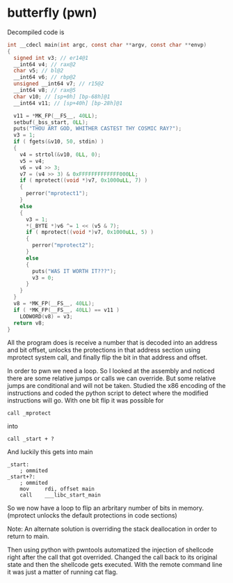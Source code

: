 
#  butterfly (pwn)

Decompiled code is 

```C
int __cdecl main(int argc, const char **argv, const char **envp)
{
  signed int v3; // er14@1
  __int64 v4; // rax@2
  char v5; // bl@2
  __int64 v6; // rbp@2
  unsigned __int64 v7; // r15@2
  __int64 v8; // rax@5
  char v10; // [sp+0h] [bp-68h]@1
  __int64 v11; // [sp+40h] [bp-28h]@1

  v11 = *MK_FP(__FS__, 40LL);
  setbuf(_bss_start, 0LL);
  puts("THOU ART GOD, WHITHER CASTEST THY COSMIC RAY?");
  v3 = 1;
  if ( fgets(&v10, 50, stdin) )
  {
    v4 = strtol(&v10, 0LL, 0);
    v5 = v4;
    v6 = v4 >> 3;
    v7 = (v4 >> 3) & 0xFFFFFFFFFFFFF000LL;
    if ( mprotect((void *)v7, 0x1000uLL, 7) )
    {
      perror("mprotect1");
    }
    else
    {
      v3 = 1;
      *(_BYTE *)v6 ^= 1 << (v5 & 7);
      if ( mprotect((void *)v7, 0x1000uLL, 5) )
      {
        perror("mprotect2");
      }
      else
      {
        puts("WAS IT WORTH IT???");
        v3 = 0;
      }
    }
  }
  v8 = *MK_FP(__FS__, 40LL);
  if ( *MK_FP(__FS__, 40LL) == v11 )
    LODWORD(v8) = v3;
  return v8;
}
```

All the program does is receive a number that is decoded into an address
 and bit offset, unlocks the protections in that address section using
 mprotect system call, and finally flip the bit in that address and offset.

In order to pwn we need a loop. So I looked at the assembly and noticed
 there are some relative jumps or calls we can override. But some relative
 jumps are conditional and will not be taken.  Studied the x86 encoding
 of the instructions and coded the python script to detect where the 
 modified instructions will go. With one bit flip it was possible for 

```
call _mprotect
```

into

```
call _start + ?
```

And luckily this gets into main

```
_start:
    ; ommited
_start+?:
    ; ommited
	mov     rdi, offset main
    call    ___libc_start_main
```

So we now have a loop to flip an arbritary number of bits in memory.
 (mprotect unlocks the default protections in code sections)

Note: An alternate solution is overriding the stack deallocation in order
 to return to main.

Then using python with pwntools automatized the injection of shellcode
 right after the call that got overrided. Changed the call back to its
 original state and then the shellcode gets executed. With the remote
 command line it was just a matter of running cat flag.
